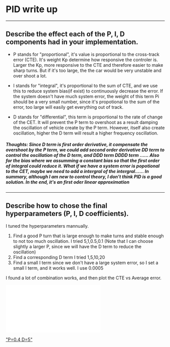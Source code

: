PID write up 
==============

---

## Describe the effect each of the P, I, D components had in your implementation.

* P stands for "proportional",  it's value is proportional to the cross-track error (CTE).  It's weight Kp determine how responsive the controler is. Larger the Kp, more responsive to the CTE and therefore easier to make sharp turns. But if it's too large, the the car would be very unstable and over shoot a lot. 



* I stands for "integral", it's proportional to the sum of CTE, and we use this to reduce system bias(if exist) to continuously decrease the error. If the system doesn't have much system error, the weight of this term Pi should be a very small number, since it's propotional to the sum of the error, too large will easily get everything out of track. 

* D stands for "differential", this term is proportional to the rate of change of the CET. It will prevent the P term to overshoot as a result damping the oscillation of vehicle create by the P term. However, itself also create oscillation, higher the D term will result a higher frequency oscillation. 



##### Thoughts:  Since D term is first order derivative, it compensate the overshoot by the P term, we could add second order derivative DD term to control the oscillation of the D term, and DDD term DDDD term ......   Also for the bias where we assumming a constant bias so that the first order of integral could reduce it. What if we have a system error is popotional to the CET, maybe we need to add a intergral of the intergral......    In summary, although I am new to control theory, I don't think PID is a good solution. In the end, it's an first oder linear approximation 
  
---



## Describe how to chose the final hyperparameters (P, I, D coefficients). 

I tuned the hyperparameters mannually. 

1. Find a good P turn that is large enough to make turns and stable enough to not too much oscillation. I tried 5,1,0.5,0.1 (Note that I can choose slightly a larger P, since we will have the D term to reduce the oscillation)
2. Find a corresponding D term I tried 1,5,10,20
3. Find a small I term since we don't have a large system error, so I set a small I term, and it works well. I use 0.0005

I found a lot of combination works, and then plot the CTE vs Average error. 

![P=1  D=20](./data/P_1_D_20_result.html)


["P=0.4  D=5"](./data/P_04_I_00005_D_5_result.html)
